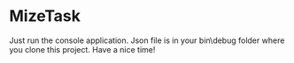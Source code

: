 # MizeTask

Just run the console application.
Json file is in your bin\debug folder where you clone this project.
Have a nice time!
